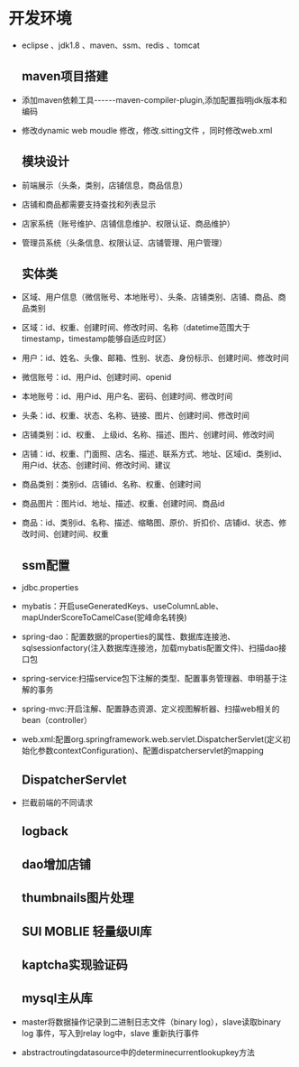 # 开发环境

- eclipse 、jdk1.8 、maven、ssm、redis 、tomcat  

  ## maven项目搭建
- 添加maven依赖工具------maven-compiler-plugin,添加配置指明jdk版本和编码   

- 修改dynamic web moudle 修改，修改.sitting文件  ，同时修改web.xml

  ## 模块设计

- 前端展示（头条，类别，店铺信息，商品信息）
- 店铺和商品都需要支持查找和列表显示
- 店家系统（账号维护、店铺信息维护、权限认证、商品维护）
- 管理员系统（头条信息、权限认证、店铺管理、用户管理）
  ##  实体类
- 区域、用户信息（微信账号、本地账号）、头条、店铺类别、店铺、商品、商品类别
- 区域：id、权重、创建时间、修改时间、名称（datetime范围大于timestamp，timestamp能够自适应时区）
- 用户：id、姓名、头像、邮箱、性别、状态、身份标示、创建时间、修改时间
- 微信账号：id、用户id、创建时间、openid
- 本地账号：id、用户id、用户名、密码、创建时间、修改时间
- 头条：id、权重、状态、名称、链接、图片、创建时间、修改时间
- 店铺类别：id、权重、 上级id、名称、描述、图片、创建时间、修改时间
- 店铺：id、权重、门面照、店名、描述、联系方式、地址、区域id、类别id、用户id、状态、创建时间、修改时间、建议
- 商品类别：类别id、店铺id、名称、权重、创建时间
- 商品图片：图片id、地址、描述、权重、创建时间、商品id
- 商品：id、类别id、名称、描述、缩略图、原价、折扣价、店铺id、状态、修改时间、创建时间、权重
  ## ssm配置
- jdbc.properties
- mybatis：开启useGeneratedKeys、useColumnLable、mapUnderScoreToCamelCase(驼峰命名转换)
- spring-dao：配置数据的properties的属性、数据库连接池、sqlsessionfactory(注入数据库连接池，加载mybatis配置文件)、扫描dao接口包
- spring-service:扫描service包下注解的类型、配置事务管理器、申明基于注解的事务
- spring-mvc:开启注解、配置静态资源、定义视图解析器、扫描web相关的bean（controller）
- web.xml:配置org.springframework.web.servlet.DispatcherServlet(定义初始化参数contextConfiguration)、配置dispatcherservlet的mapping
  ## DispatcherServlet
- 拦截前端的不同请求
  ## logback

  ## dao增加店铺
  ## thumbnails图片处理
  ## SUI MOBLIE 轻量级UI库
  ## kaptcha实现验证码
  ## mysql主从库
- master将数据操作记录到二进制日志文件（binary log），slave读取binary log
  事件，写入到relay log中，slave 重新执行事件
- abstractroutingdatasource中的determinecurrentlookupkey方法